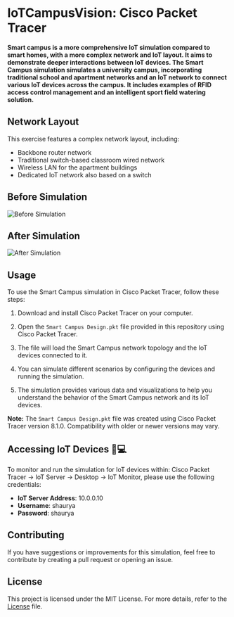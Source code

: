 # IoTCampusVision: Cisco Packet Tracer 

**Smart campus is a more comprehensive IoT simulation compared to smart homes, with a more complex network and IoT layout. It aims to demonstrate deeper interactions between IoT devices. The Smart Campus simulation simulates a university campus, incorporating traditional school and apartment networks and an IoT network to connect various IoT devices across the campus. It includes examples of RFID access control management and an intelligent sport field watering solution.**

## Network Layout 

This exercise features a complex network layout, including:

- Backbone router network
- Traditional switch-based classroom wired network
- Wireless LAN for the apartment buildings
- Dedicated IoT network also based on a switch

## Before Simulation
![Before Simulation](https://github.com/charvijain12/IoTCampus/assets/97164074/c46cea6b-8495-4068-a864-8ca5ace8fa6c)


## After Simulation
![After Simulation](https://github.com/charvijain12/IoTCampus/assets/97164074/1e13743a-a95e-4d89-b0d2-7a84e1e46e55)


## Usage 

To use the Smart Campus simulation in Cisco Packet Tracer, follow these steps:

1. Download and install Cisco Packet Tracer on your computer.

2. Open the `Smart Campus Design.pkt` file provided in this repository using Cisco Packet Tracer.

3. The file will load the Smart Campus network topology and the IoT devices connected to it.

4. You can simulate different scenarios by configuring the devices and running the simulation.

5. The simulation provides various data and visualizations to help you understand the behavior of the Smart Campus network and its IoT devices.

**Note:** The `Smart Campus Design.pkt` file was created using Cisco Packet Tracer version 8.1.0. Compatibility with older or newer versions may vary.

## Accessing IoT Devices 📱💻

To monitor and run the simulation for IoT devices within: Cisco Packet Tracer -> IoT Server -> Desktop -> IoT Monitor, please use the following credentials:

- **IoT Server Address**: 10.0.0.10
- **Username**: shaurya
- **Password**: shaurya

## Contributing 

If you have suggestions or improvements for this simulation, feel free to contribute by creating a pull request or opening an issue.

## License 

This project is licensed under the MIT License. For more details, refer to the [License](https://github.com/charvijain12/IoTCampus/blob/main/LICENSE) file.
